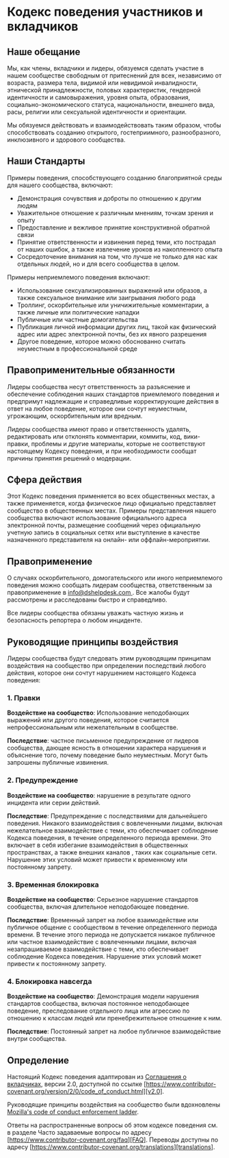 
# Кодекс поведения участников и вкладчиков

## Наше обещание

Мы, как члены, вкладчики и лидеры, обязуемся сделать участие в нашем
сообществе свободным от притеснений для всех, независимо от возраста,
размера тела, видимой или невидимой инвалидности, этнической принадлежности, половых характеристик, гендерной
идентичности и самовыражения, уровня опыта, образования, социально-экономического статуса,
национальности, внешнего вида, расы, религии или сексуальной идентичности
и ориентации.

Мы обязуемся действовать и взаимодействовать таким образом, чтобы способствовать созданию открытого, гостеприимного,
разнообразного, инклюзивного и здорового сообщества.

## Наши Стандарты

Примеры поведения, способствующего созданию благоприятной среды для нашего
сообщества, включают:

* Демонстрация сочувствия и доброты по отношению к другим людям
* Уважительное отношение к различным мнениям, точкам зрения и опыту
* Предоставление и вежливое принятие конструктивной обратной связи
* Принятие ответственности и извинения перед теми, кто пострадал от наших ошибок,
а также извлечение уроков из накопленного опыта
* Сосредоточение внимания на том, что лучше не только для нас как отдельных людей, но и для
всего сообщества в целом.

Примеры неприемлемого поведения включают:

* Использование сексуализированных выражений или образов, а также сексуальное внимание или
заигрывания любого рода
* Троллинг, оскорбительные или уничижительные комментарии, а также личные или политические нападки
* Публичные или частные домогательства
* Публикация личной информации других лиц, такой как физический адрес или адрес электронной
почты, без их явного разрешения
* Другое поведение, которое можно обоснованно считать неуместным в
профессиональной среде

## Правоприменительные обязанности

Лидеры сообщества несут ответственность за разъяснение и обеспечение соблюдения наших стандартов
приемлемого поведения и предпримут надлежащие и справедливые корректирующие действия в
ответ на любое поведение, которое они сочтут неуместным, угрожающим, оскорбительным
или вредным.

Лидеры сообщества имеют право и ответственность удалять, редактировать или отклонять
комментарии, коммиты, код, вики-правки, проблемы и другие материалы, которые
не соответствуют настоящему Кодексу поведения, и
при необходимости сообщат причины принятия решений о модерации.

## Сфера действия

Этот Кодекс поведения применяется во всех общественных местах, а также применяется, когда
физическое лицо официально представляет сообщество в общественных местах.
Примеры представления нашего сообщества включают использование официального адреса электронной почты,
размещение сообщений через официальную учетную запись в социальных сетях или выступление в качестве назначенного
представителя на онлайн- или оффлайн-мероприятии.

## Правоприменение

О случаях оскорбительного, домогательского или иного неприемлемого поведения можно
сообщать лидерам сообщества, ответственным за правоприменение в
[info@dshelpdesk.com ](mailto:info@dshelpdesk.com).
Все жалобы будут рассмотрены и расследованы быстро и справедливо.

Все лидеры сообщества обязаны уважать частную жизнь и безопасность
репортера о любом инциденте.

## Руководящие принципы воздействия

Лидеры сообщества будут следовать этим руководящим принципам воздействия на сообщество при определении
последствий любого действия, которое они сочтут нарушением настоящего Кодекса поведения:

### 1. Правки

**Воздействие на сообщество**: Использование неподобающих выражений или другого поведения, которое считается
непрофессиональным или нежелательным в сообществе.

**Последствие**: частное письменное предупреждение от лидеров сообщества, дающее
ясность в отношении характера нарушения и объяснение того, почему
поведение было неуместным. Могут быть запрошены публичные извинения.


### 2. Предупреждение

**Воздействие на сообщество**: нарушение в результате одного инцидента или серии
действий.

**Последствие**: Предупреждение с последствиями для дальнейшего поведения. Никакого
взаимодействия с вовлеченными лицами, включая нежелательное взаимодействие с
теми, кто обеспечивает соблюдение Кодекса поведения, в течение определенного периода времени. Это
включает в себя избегание взаимодействия в общественных пространствах, а также внешних каналов
, таких как социальные сети. Нарушение этих условий может привести к временному или
постоянному запрету.

### 3. Временная блокировка

**Воздействие на сообщество**: Серьезное нарушение стандартов сообщества, включая
длительное неподобающее поведение.

**Последствие**: Временный запрет на любое взаимодействие или публичное
общение с сообществом в течение определенного периода времени.
В течение этого периода не допускается никакое публичное или частное взаимодействие с вовлеченными лицами, включая незапрашиваемое взаимодействие
с теми, кто обеспечивает соблюдение Кодекса поведения.
Нарушение этих условий может привести к постоянному запрету.

### 4. Блокировка навсегда

**Воздействие на сообщество**: Демонстрация модели нарушения
стандартов сообщества, включая постоянное неподобающее поведение, преследование отдельного
лица или агрессию по отношению к классам людей или пренебрежительное отношение к ним.

**Последствие**: Постоянный запрет на любое публичное взаимодействие внутри
сообщества.

## Определение

Настоящий Кодекс поведения адаптирован из [Соглашения о вкладчиках][homepage],
версии 2.0, доступной по ссылке
[https://www.contributor-covenant.org/version/2/0/code_of_conduct.html][v2.0].

Руководящие принципы воздействия на сообщество были вдохновлены
[Mozilla's code of conduct enforcement ladder][Mozilla CoC].

Ответы на распространенные вопросы об этом кодексе поведения см. в разделе Часто задаваемые вопросы по адресу
[https://www.contributor-covenant.org/faq][FAQ]. Переводы доступны
по адресу [https://www.contributor-covenant.org/translations][translations].

[homepage]: https://www.contributor-covenant.org
[v2.0]: https://www.contributor-covenant.org/version/2/0/code_of_conduct.html
[Mozilla CoC]: https://github.com/mozilla/diversity
[FAQ]: https://www.contributor-covenant.org/faq
[translations]: https://www.contributor-covenant.org/translations
